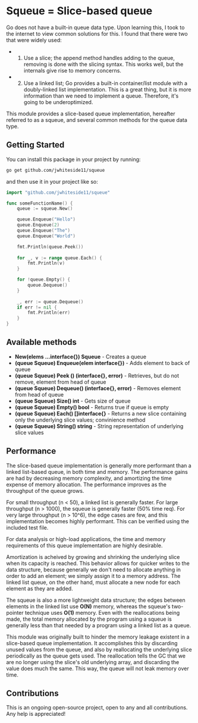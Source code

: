 # Squeue = Slice-based queue

Go does not have a built-in queue data type. Upon learning this, I took to the internet to view common solutions for this. I found that there were two that were widely used:
- 1) Use a slice; the append method handles adding to the queue, removing is done with the slicing syntax. This works well, but the internals give rise to memory concerns.
- 2) Use a linked list; Go provides a built-in container/list module with a doubly-linked list implementation. This is a great thing, but it is more information than we need to implement a queue. Therefore, it's going to be underoptimized.

This module provides a slice-based queue implementation, hereafter referred to as a squeue, and several common methods for the queue data type.

## Getting Started

You can install this package in your project by running:

```bash
go get github.com/jwhiteside11/squeue
```

and then use it in your project like so:

```go
import "github.com/jwhiteside11/squeue"

func someFunctionName() {
	queue := squeue.New()

	queue.Enqueue("Hello")
	queue.Enqueue(2)
	queue.Enqueue("The")
	queue.Enqueue("World")

	fmt.Println(queue.Peek())
	
	for _, v := range queue.Each() {
		fmt.Println(v)
	}

	for !queue.Empty() {
		queue.Dequeue()
	}
	
	_, err := queue.Dequeue()
	if err != nil {
		fmt.Println(err)
	}
}
```

## Available methods

- **New(elems ...interface{}) Squeue** - Creates a queue
- **(queue Squeue) Enqueue(elem interface{})** - Adds element to back of queue
- **(queue Squeue) Peek () (interface{}, error)** - Retrieves, but do not remove, element from head of queue
- **(queue Squeue) Dequeue() (interface{}, error)** - Removes element from head of queue
- **(queue Squeue) Size() int** - Gets size of queue
- **(queue Squeue) Empty() bool** - Returns true if queue is empty
- **(queue Squeue) Each() []interface{}** - Returns a new slice containing only the underlying slice values; convinience method
- **(queue Squeue) String() string** - String representation of underlying slice values

## Performance

The slice-based queue implementation is generally more performant than a linked list-based queue, in both time and memory. The performance gains are had by decreasing memory complexity, and amortizing the time expense of memory allocation. The performance improves as the throughput of the queue grows.

For small throughput (n < 50), a linked list is generally faster. For large throughput (n > 1000), the squeue is generally faster (50% time req). For very large throughput (n > 10^6), the edge cases are few, and this implementation becomes highly performant. This can be verified using the included test file.

For data analysis or high-load applications, the time and memory requirements of this queue implementation are highly desirable.

Amortization is acheived by growing and shrinking the underlying slice when its capacity is reached. This behavior allows for quicker writes to the data structure, because generally we don't need to allocate anything in order to add an element; we simply assign it to a memory address. The linked list queue, on the other hand, must allocate a new node for each element as they are added.

The squeue is also a more lightweight data structure; the edges between elements in the linked list use **O(N)** memory, whereas the squeue's two-pointer technique uses **O(1)** memory. Even with the reallocations being made, the total memory allocated by the program using a squeue is generally less than that needed by a program using a linked list as a queue.

This module was originally built to hinder the memory leakage existent in a slice-based queue implementation. It accomplishes this by discarding unused values from the queue, and also by reallocating the underlying slice periodically as the queue gets used. The reallocation tells the GC that we are no longer using the slice's old underlying array, and discarding the value does much the same. This way, the queue will not leak memory over time.

## Contributions

This is an ongoing open-source project, open to any and all contributions. Any help is appreciated!
